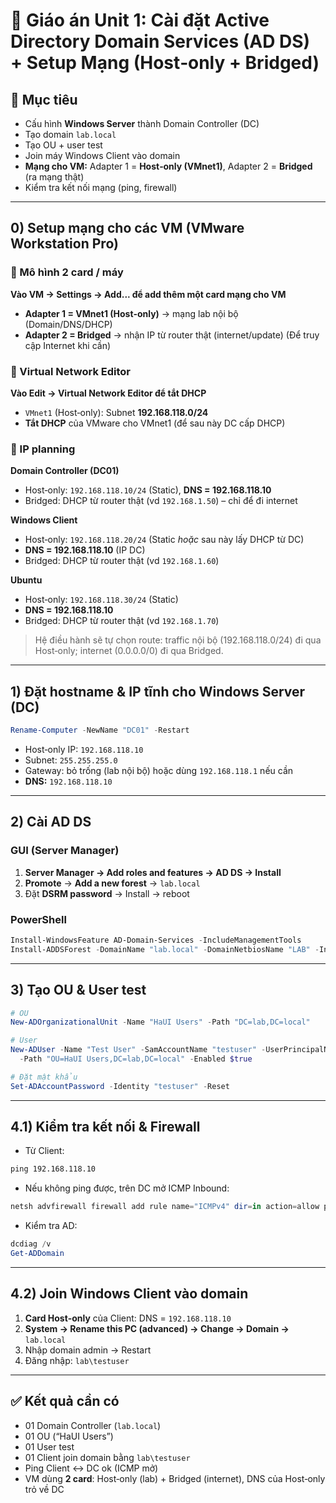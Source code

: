 # 📘 Giáo án Unit 1: Cài đặt Active Directory Domain Services (AD DS) + Setup Mạng (Host‑only + Bridged)

## 🎯 Mục tiêu

- Cấu hình **Windows Server** thành Domain Controller (DC)
- Tạo domain `lab.local`
- Tạo OU + user test
- Join máy Windows Client vào domain
- **Mạng cho VM:** Adapter 1 = **Host‑only (VMnet1)**, Adapter 2 = **Bridged** (ra mạng thật)
- Kiểm tra kết nối mạng (ping, firewall)

---

## 0) Setup mạng cho các VM (VMware Workstation Pro)

### 🔹 Mô hình 2 card / máy

**Vào VM -> Settings -> Add... để add thêm một card mạng cho VM**

- **Adapter 1 = VMnet1 (Host‑only)** → mạng lab nội bộ (Domain/DNS/DHCP)
- **Adapter 2 = Bridged** → nhận IP từ router thật (internet/update) (Để truy cập Internet khi cần)

### 🔹 Virtual Network Editor

**Vào Edit -> Virtual Network Editor để tắt DHCP**

- `VMnet1` (Host‑only): Subnet **192.168.118.0/24**
- **Tắt DHCP** của VMware cho VMnet1 (để sau này DC cấp DHCP)

### 🔹 IP planning

**Domain Controller (DC01)**

- Host‑only: `192.168.118.10/24` (Static), **DNS = 192.168.118.10**
- Bridged: DHCP từ router thật (vd `192.168.1.50`) – chỉ để đi internet

**Windows Client**

- Host‑only: `192.168.118.20/24` (Static _hoặc_ sau này lấy DHCP từ DC)
- **DNS = 192.168.118.10** (IP DC)
- Bridged: DHCP từ router thật (vd `192.168.1.60`)

**Ubuntu**

- Host‑only: `192.168.118.30/24` (Static)
- **DNS = 192.168.118.10**
- Bridged: DHCP từ router thật (vd `192.168.1.70`)

> Hệ điều hành sẽ tự chọn route: traffic nội bộ (192.168.118.0/24) đi qua Host‑only; internet (0.0.0.0/0) đi qua Bridged.

---

## 1) Đặt hostname & IP tĩnh cho Windows Server (DC)

```powershell
Rename-Computer -NewName "DC01" -Restart
```

- Host‑only IP: `192.168.118.10`
- Subnet: `255.255.255.0`
- Gateway: bỏ trống (lab nội bộ) hoặc dùng `192.168.118.1` nếu cần
- **DNS:** `192.168.118.10`

---

## 2) Cài AD DS

### GUI (Server Manager)

1. **Server Manager → Add roles and features → AD DS → Install**
2. **Promote** → **Add a new forest** → `lab.local`
3. Đặt **DSRM password** → Install → reboot

### PowerShell

```powershell
Install-WindowsFeature AD-Domain-Services -IncludeManagementTools
Install-ADDSForest -DomainName "lab.local" -DomainNetbiosName "LAB" -InstallDNS
```

---

## 3) Tạo OU & User test

```powershell
# OU
New-ADOrganizationalUnit -Name "HaUI Users" -Path "DC=lab,DC=local"

# User
New-ADUser -Name "Test User" -SamAccountName "testuser" -UserPrincipalName "testuser@lab.local" `
  -Path "OU=HaUI Users,DC=lab,DC=local" -Enabled $true

# Đặt mật khẩu
Set-ADAccountPassword -Identity "testuser" -Reset
```

---

## 4.1) Kiểm tra kết nối & Firewall

- Từ Client:

```cmd
ping 192.168.118.10
```

- Nếu không ping được, trên DC mở ICMP Inbound:

```powershell
netsh advfirewall firewall add rule name="ICMPv4" dir=in action=allow protocol=icmpv4:8,any
```

- Kiểm tra AD:

```powershell
dcdiag /v
Get-ADDomain
```

---

## 4.2) Join Windows Client vào domain

1. **Card Host‑only** của Client: DNS = `192.168.118.10`
2. **System → Rename this PC (advanced) → Change → Domain →** `lab.local`
3. Nhập domain admin → Restart
4. Đăng nhập: `lab\testuser`

---

## ✅ Kết quả cần có

- 01 Domain Controller (`lab.local`)
- 01 OU (“HaUI Users”)
- 01 User test
- 01 Client join domain bằng `lab\testuser`
- Ping Client ↔ DC ok (ICMP mở)
- VM dùng **2 card**: Host‑only (lab) + Bridged (internet), DNS của Host‑only trỏ về DC
